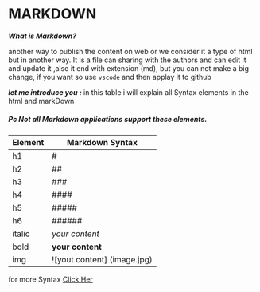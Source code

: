 # MARKDOWN

***What is Markdown?***

another way to publish the content on web or we consider it a type of html but in another way.
It is a file can sharing with the authors and can edit it and update it ,also it end with  extension (md),
but you can not make a big change, if you want so use `vscode` and then applay it to github 


***let me introduce you :***
in this table i will explain all Syntax elements in the html and markDown

##### Pc Not all Markdown applications support these elements.

| Element | Markdown Syntax |
| ----------- | ----------- |
| h1 |# |
| h2 |## |
| h3 |### |
| h4 |#### |
| h5 |##### |
| h6 |###### |
| italic |*your content* |
| bold |**your content** |
|img  |![yout content]  (image.jpg) |

for more Syntax [Click Her](https://www.markdownguide.org/cheat-sheet/)








